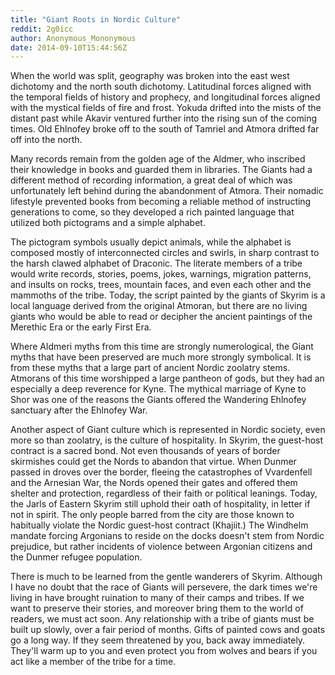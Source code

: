 ```yaml
---
title: "Giant Roots in Nordic Culture"
reddit: 2g0icc
author: Anonymous_Mononymous
date: 2014-09-10T15:44:56Z
---
```


When the world was split, geography was broken into the east west dichotomy and the north south dichotomy. Latitudinal forces aligned with the temporal fields of history and prophecy, and longitudinal forces aligned with the mystical fields of fire and frost. Yokuda drifted into the mists of the distant past while Akavir ventured further into the rising sun of the coming times. Old Ehlnofey broke off to the south of Tamriel and Atmora drifted far off into the north.

Many records remain from the golden age of the Aldmer, who inscribed their knowledge in books and guarded them in libraries. The Giants had a different method of recording information, a great deal of which was unfortunately left behind during the abandonment of Atmora. Their nomadic lifestyle prevented books from becoming a reliable method of instructing generations to come, so they developed a rich painted language that utilized both pictograms and a simple alphabet.

The pictogram symbols usually depict animals, while the alphabet is composed mostly of interconnected circles and swirls, in sharp contrast to the harsh clawed alphabet of Draconic. The literate members of a tribe would write records, stories, poems, jokes, warnings, migration patterns, and insults on rocks, trees, mountain faces, and even each other and the mammoths of the tribe. Today, the script painted by the giants of Skyrim is a local language derived from the original Atmoran, but there are no living giants who would be able to read or decipher the ancient paintings of the Merethic Era or the early First Era.

Where Aldmeri myths from this time are strongly numerological, the Giant myths that have been preserved are much more strongly symbolical. It is from these myths that a large part of ancient Nordic zoolatry stems. Atmorans of this time worshipped a large pantheon of gods, but they had an especially a deep reverence for Kyne. The mythical marriage of Kyne to Shor was one of the reasons the Giants offered the Wandering Ehlnofey sanctuary after the Ehlnofey War.

Another aspect of Giant culture which is represented in Nordic society, even more so than zoolatry, is the culture of hospitality. In Skyrim, the guest-host contract is a sacred bond. Not even thousands of years of border skirmishes could get the Nords to abandon that virtue. When Dunmer passed in droves over the border, fleeing the catastrophes of Vvardenfell and the Arnesian War, the Nords opened their gates and offered them shelter and protection, regardless of their faith or political leanings. Today, the Jarls of Eastern Skyrim still uphold their oath of hospitality, in letter if not in spirit. The only people barred from the city are those known to habitually violate the Nordic guest-host contract (Khajiit.) The Windhelm mandate forcing Argonians to reside on the docks doesn't stem from Nordic prejudice, but rather incidents of violence between Argonian citizens and the Dunmer refugee population.

There is much to be learned from the gentle wanderers of Skyrim. Although I have no doubt that the race of Giants will persevere, the dark times we're living in have brought ruination to many of their camps and tribes. If we want to preserve their stories, and moreover bring them to the world of readers, we must act soon. Any relationship with a tribe of giants must be built up slowly, over a fair period of months. Gifts of painted cows and goats go a long way. If they seem threatened by you, back away immediately. They'll warm up to you and even protect you from wolves and bears if you act like a member of the tribe for a time.
